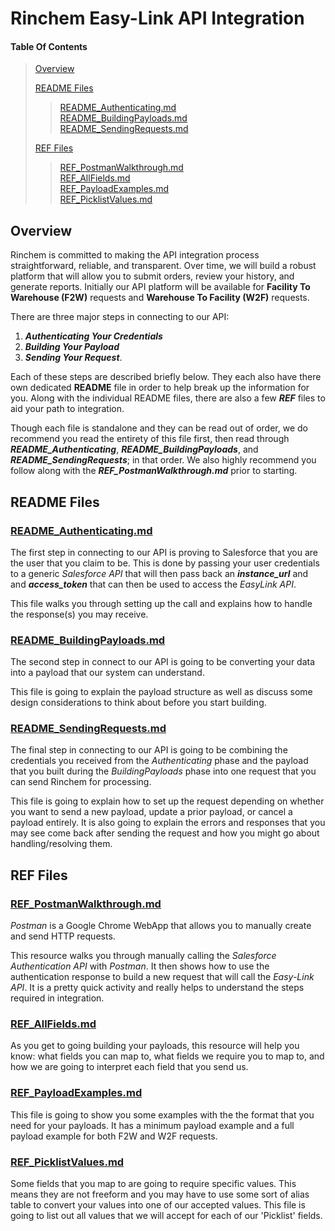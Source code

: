 # Rinchem Easy-Link API Integration 

#### Table Of Contents

> [Overview](#overview)
>
> [README Files](#readme-files)
> > [README_Authenticating.md](#readme_authenticatingmd)<br/>
> > [README_BuildingPayloads.md](#readme_buildingpayloadsmd)<br/>
> > [README_SendingRequests.md](#readme_sendingrequestsmd)<br/>
>
> [REF Files](#ref-files)
> > [REF_PostmanWalkthrough.md](#ref_postmanwalkthroughmd)<br/>
> > [REF_AllFields.md](#ref_allfieldsmd)<br/>
> > [REF_PayloadExamples.md](#ref_payloadexamplesmd)<br/>
> > [REF_PicklistValues.md](#ref_picklistvaluesmd)<br/>

## Overview

Rinchem is committed to making the API integration process straightforward, reliable, and transparent. Over time, we will build a robust platform that will allow you to submit orders, review your history, and generate reports. Initially our API platform will be available for **Facility To Warehouse (F2W)** requests and **Warehouse To Facility (W2F)** requests.

There are three major steps in connecting to our API: 

1. ***Authenticating Your Credentials***
2. ***Building Your Payload*** 
3. ***Sending Your Request***. 

Each of these steps are described briefly below. They each also have there own dedicated **README** file in order to help break up the information for you. Along with the individual README files, there are also a few ***REF*** files to aid your path to integration.

Though each file is standalone and they can be read out of order, we do recommend you read the entirety of this file first, then read through ***README_Authenticating***, ***README_BuildingPayloads***, and ***README_SendingRequests***; in that order. We also highly recommend you follow along with the ***REF_PostmanWalkthrough.md*** prior to starting.



## README Files

### [README_Authenticating.md](README_Authenticating.md)

The first step in connecting to our API is proving to Salesforce that you are the user that you claim to be. This is done by passing your user credentials to a generic *Salesforce API* that will then pass back an ***instance_url*** and and ***access_token*** that can then be used to access the *EasyLink API*.

This file walks you through setting up the call and explains how to handle the response(s) you may receive.

### [README_BuildingPayloads.md](README_BuildingPayloads.md)

The second step in connect to our API is going to be converting your data into a payload that our system can understand. 

This file is going to explain the payload structure as well as discuss some design considerations to think about before you start building.

### [README_SendingRequests.md](README_SendingRequests.md)

The final step in connecting to our API is going to be combining the credentials you received from the *Authenticating* phase and the payload that you built during the *BuildingPayloads* phase into one request that you can send Rinchem for processing. 

This file is going to explain how to set up the request depending on whether you want to send a new payload, update a prior payload, or cancel a payload entirely. It is also going to explain the errors and responses that you may see come back after sending the request and how you might go about handling/resolving them.



## REF Files

### [REF_PostmanWalkthrough.md](REF_PostmanWalkthrough.md)

*Postman* is a Google Chrome WebApp that allows you to manually create and send HTTP requests. 

This resource walks you through manually calling the *Salesforce Authentication API* with *Postman*. It then shows how to use the authentication response to build a new request that will call the *Easy-Link API*. It is a pretty quick activity and really helps to understand the steps required in integration.

### [REF_AllFields.md](REF_AllFields.md)

As you get to going building your payloads, this resource will help you know: what fields you can map to, what fields we require you to map to, and how we are going to interpret each field that you send us.

### [REF_PayloadExamples.md](REF_PayloadExamples.md)

This file is going to show you some examples with the the format that you need for your payloads. It has a minimum payload example and a full payload example for both F2W and W2F requests.

### [REF_PicklistValues.md](REF_PicklistValues.md)

Some fields that you map to are going to require specific values. This means they are not freeform and you may have to use some sort of alias table to convert your values into one of our accepted values. This file is going to list out all values that we will accept for each of our 'Picklist' fields.
